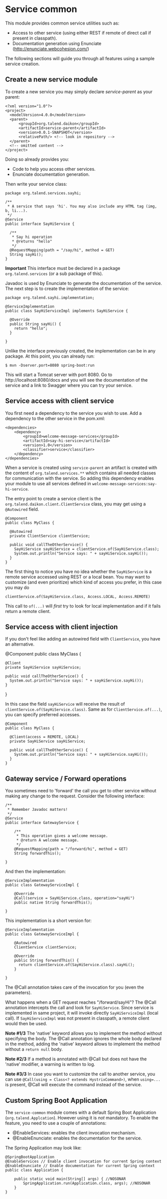 Service common
==============

This module provides common service utilities such as:
* Access to other service (using either REST if remote of direct call if present in classpath).
* Documentation generation using Enunciate (http://enunciate.webcohesion.com/)

The following sections will guide you through all features using a sample service creation.

Create a new service module
------------------------------------
To create a new service you may simply declare *service-parent* as your parent:

    <?xml version="1.0"?>
    <project>
      <modelVersion>4.0.0</modelVersion>
      <parent>
          <groupId>org.talend.daikon</groupId>
          <artifactId>service-parent</artifactId>
          <version>0.0.1-SNAPSHOT</version>
          <relativePath/> <!-- look in repository -->
      </parent>
      <!-- omitted content -->
    </project>

Doing so already provides you:
* Code to help you access other services.
* Enunciate documentation generation.

Then write your service class:

    package org.talend.services.sayhi;

    /**
     * A service that says 'hi'. You may also include any HTML tag (img, b, li...).
     */
    @Service
    public interface SayHiService {

      /**
       * Say hi operation
       * @returns "hello"
       */
      @RequestMapping(path = "/say/hi", method = GET)
      String sayHi();
    }

**Important** This interface must be declared in a package `org.talend.services` (or a sub package of this).

Javadoc is used by Enunciate to generate the documentation of the service. The next step is to create the implementation of the service:

    package org.talend.sayhi.implementation;

    @ServiceImplementation
    public class SayHiServiceImpl implements SayHiService {

      @Override
      public String sayHi() {
        return "hello";
      }

    }

Unlike the interface previously created, the implementation can be in any package.
At this point, you can already run:

    $ mvn -Dserver.port=8080 spring-boot:run

This will start a Tomcat server with port 8080. Go to http://localhost:8080/docs and you will see the documentation of the service and a link to Swagger where you can try your service.

Service access with client service
----------------------------------

You first need a dependency to the service you wish to use. Add a dependency to the other service in the pom.xml:

    <dependencies>
        <dependency>
            <groupId>welcome-message-services</groupId>
            <artifactId>say-hi-service</artifactId>
            <version>1.0</version>
            <classifier>service</classifier>
        </dependency>
    </dependencies>

When a service is created using `service-parent` an artifact is created with the content of `org.talend.services.**` which contains all needed classes for communication with the service. So adding this dependency enables your module to use all services defined in `welcome-message-services:say-hi-service`. 

The entry point to create a service client is the `org.talend.daikon.client.ClientService` class, you may get using a `@Autowired` field.

    @Component
    public class MyClass {

      @Autowired
      private ClientService clientService;

      public void callTheOtherService() {
        SayHiService sayHiService = clientService.of(SayHiService.class);
        System.out.println("Service says: " + sayHiService.sayHi());
      }
    }

The first thing to notice you have no idea whether the `SayHiService` is a remote service accessed using REST or a local bean.
You may want to customize (and even prioritize) which kind of access you prefer, in this case you may do

    clientService.of(SayHiService.class, Access.LOCAL, Access.REMOTE)

This call to `of(...)` will *first* try to look for local implementation and if it fails return a remote client.

Service access with client injection
------------------------------------

If you don't feel like adding an autowired field with `ClientService`, you have an alternative.

  @Component
  public class MyClass {

    @Client
    private SayHiService sayHiService;

    public void callTheOtherService() {
      System.out.println("Service says: " + sayHiService.sayHi());
    }
  }

In this case the field `sayHiService` will receive the result of `clientService.of(SayHiService.class)`.
Same as for `ClientService.of(...)`, you can specify preferred accesses.

    @Component
    public class MyClass {

      @Client(access = REMOTE, LOCAL)
      private SayHiService sayHiService;

      public void callTheOtherService() {
        System.out.println("Service says: " + sayHiService.sayHi());
      }
    }


Gateway service / Forward operations
------------------------------------

You sometimes need to 'forward' the call you get to other service without making any change to the request.
Consider the following interface:

    /**
     * Remember Javadoc matters!
     */
    @Service
    public interface GatewayService {

        /**
         * This operation gives a welcome message.
         * @return A welcome message.
         */
        @RequestMapping(path = "/forward/hi", method = GET)
        String forwardThis();

    }

And then the implementation:

    @ServiceImplementation
    public class GatewayServiceImpl {

        @Override
        @Call(service = SayHiService.class, operation="sayHi")
        public native String forwardThis();

    }

This implementation is a short version for:

    @ServiceImplementation
    public class GatewayServiceImpl {

        @Autowired
        ClientService clientService;

        @Override
        public String forwardThis() {
          return clientService.of(SayHiService.class).sayHi();
        }

    }

The @Call annotation takes care of the invocation for you (even the parameters).

What happens when a GET request reaches "/forward/sayHi"? The @Call annotation intercepts the call and look for `SayHiService`. Since service is implemented in same project, it will invoke directly `SayHiServiceImpl` (local call). If `SayHiServiceImpl` was not present in classpath, a remote client would then be used.

**Note #1/3** The 'native' keyword allows you to implement the method without specifying the body. The @Call annotation ignores the whole body declared in the method, adding the 'native' keyword allows to implement the method without a `return null` body.

**Note #2/3** If a method is annotated with @Call but does not have the 'native' modifier, a warning is written to log.

**Note #3/3** In case you want to customize the call to another service, you can use `@Call(using = Class<? extends HystrixCommand>)`, when `using=...` is present, @Call will execute the command instead of the service.

Custom Spring Boot Application
------------------------------

The `service-common` module comes with a default Spring Boot Application (`org.talend.Applcation`). However using it is *not* mandatory.
To enable the feature, you need to use a couple of annotations:
* @EnableServices: enables the client invocation mechanism.
* @EnableEnunciate: enables the documentation for the service.

The Spring Application may look like:

    @SpringBootApplication
    @EnableServices // Enable client invocation for current Spring context
    @EnableEnunciate // Enable documentation for current Spring context
    public class Application {
    
        public static void main(String[] args) { //NOSONAR
            SpringApplication.run(Application.class, args); //NOSONAR
        }
    }
